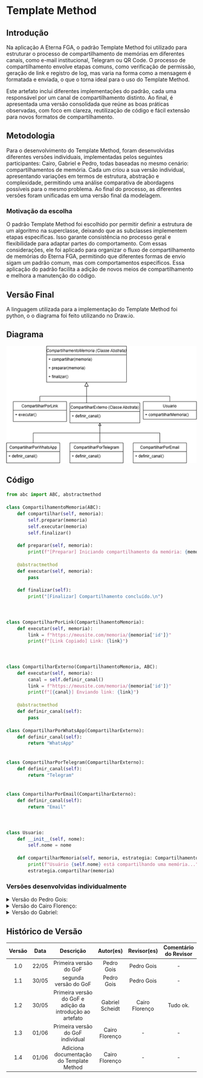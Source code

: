 # Template Method

## Introdução 

Na aplicação A Eterna FGA, o padrão Template Method foi utilizado para estruturar o processo de compartilhamento de memórias em diferentes canais, como e-mail institucional, Telegram ou QR Code. O processo de compartilhamento envolve etapas comuns, como verificação de permissão, geração de link e registro de log, mas varia na forma como a mensagem é formatada e enviada, o que o torna ideal para o uso do Template Method.

Este artefato inclui diferentes implementações do padrão, cada uma responsável por um canal de compartilhamento distinto. Ao final, é apresentada uma versão consolidada que reúne as boas práticas observadas, com foco em clareza, reutilização de código e fácil extensão para novos formatos de compartilhamento.

## Metodologia

Para o desenvolvimento do Template Method, foram desenvolvidas diferentes versões individuais, implementadas pelos seguintes participantes: Cairo, Gabriel e Pedro, todas baseadas no mesmo cenário: compartilhamentos de memória. Cada um criou a sua versão individual, apresentando variações em termos de estrutura, abstração e complexidade, permitindo uma análise comparativa de abordagens possíveis para o mesmo problema. Ao final do processo, as diferentes versões foram unificadas em uma versão final da modelagem. 

### Motivação da escolha

O padrão Template Method foi escolhido por permitir definir a estrutura de um algoritmo na superclasse, deixando que as subclasses implementem etapas específicas. Isso garante consistência no processo geral e flexibilidade para adaptar partes do comportamento. Com essas considerações, ele foi aplicado para organizar o fluxo de compartilhamento de memórias do Eterna FGA, permitindo que diferentes formas de envio sigam um padrão comum, mas com comportamentos específicos. Essa aplicação do padrão facilita a adição de novos meios de compartilhamento e melhora a manutenção do código.

## Versão Final

A linguagem utilizada para a implementação do Template Method foi python, o o diagrama foi feito utilizando no Draw.io.

## Diagrama

![](../assets/GOFsComportamentais/methodcairo.drawio.png)

## Código

```python
from abc import ABC, abstractmethod

class CompartilhamentoMemoria(ABC):
    def compartilhar(self, memoria):
        self.preparar(memoria)
        self.executar(memoria)
        self.finalizar()

    def preparar(self, memoria):
        print(f"[Preparar] Iniciando compartilhamento da memória: {memoria['titulo']}")

    @abstractmethod
    def executar(self, memoria):
        pass

    def finalizar(self):
        print("[Finalizar] Compartilhamento concluído.\n")



class CompartilharPorLink(CompartilhamentoMemoria):
    def executar(self, memoria):
        link = f"https://meusite.com/memoria/{memoria['id']}"
        print(f"[Link Copiado] Link: {link}")



class CompartilharExterno(CompartilhamentoMemoria, ABC):
    def executar(self, memoria):
        canal = self.definir_canal()
        link = f"https://meusite.com/memoria/{memoria['id']}"
        print(f"[{canal}] Enviando link: {link}")

    @abstractmethod
    def definir_canal(self):
        pass

class CompartilharPorWhatsApp(CompartilharExterno):
    def definir_canal(self):
        return "WhatsApp"


class CompartilharPorTelegram(CompartilharExterno):
    def definir_canal(self):
        return "Telegram"


class CompartilharPorEmail(CompartilharExterno):
    def definir_canal(self):
        return "Email"



class Usuario:
    def __init__(self, nome):
        self.nome = nome

    def compartilharMemoria(self, memoria, estrategia: CompartilhamentoMemoria):
        print(f"Usuário {self.nome} está compartilhando uma memória...")
        estrategia.compartilhar(memoria)


```

### Versões desenvolvidas individualmente

<details>
<summary>Versão do Pedro Gois:</summary>

#### Pedro
Method
```python
from abc import ABC, abstractmethod
from datetime import datetime
from enum import Enum


# -------------------------
# ENUM E CLASSES DE SUPORTE
# -------------------------

class Status(Enum):
    PENDENTE = "pendente"
    APROVADA = "aprovada"
    REJEITADA = "rejeitada"


class MidiaDigital(ABC):
    @abstractmethod
    def tipo(self):
        pass


class Imagem(MidiaDigital):
    def __init__(self, caminho_arquivo):
        self.caminho_arquivo = caminho_arquivo

    def tipo(self):
        return "Imagem"


# -------------------------
# CLASSE DE MEMÓRIA
# -------------------------

class Memoria:
    def __init__(self, descricao, midia, data_envio, status):
        self.descricao = descricao
        self.midia = midia
        self.data_envio = data_envio
        self.status = status

    def __str__(self):
        return (f"Memória enviada em {self.data_envio.strftime('%d/%m/%Y %H:%M:%S')}, "
                f"status: {self.status.name}, descrição: {self.descricao}, "
                f"mídia: {self.midia.tipo()}")


# -------------------------
# TEMPLATE METHOD: Compartilhador
# -------------------------

class CompartilhadorMemoria(ABC):
    def compartilhar(self, memoria: Memoria):
        self.validar_memoria(memoria)
        url = self.gerar_url(memoria)
        return self.formatar_link(url)

    def validar_memoria(self, memoria):
        if memoria.status != Status.APROVADA:
            raise ValueError("⚠️ Só é possível compartilhar memórias que foram aprovadas.")

    def gerar_url(self, memoria):
        # Em um sistema real, você teria uma URL com slug ou ID real.
        return f"https://meusite.com/memorias/{id(memoria)}"

    @abstractmethod
    def formatar_link(self, url: str):
        pass


# -------------------------
# IMPLEMENTAÇÕES CONCRETAS
# -------------------------

class CompartilhadorWhatsApp(CompartilhadorMemoria):
    def formatar_link(self, url):
        texto = f"Veja essa memória incrível: {url}"
        return f"https://wa.me/?text={texto.replace(' ', '%20')}"


class CompartilhadorEmail(CompartilhadorMemoria):
    def formatar_link(self, url):
        assunto = "Memória Compartilhada"
        corpo = f"Veja essa memória: {url}"
        return f"mailto:?subject={assunto.replace(' ', '%20')}&body={corpo.replace(' ', '%20')}"


class CompartilhadorLinkDireto(CompartilhadorMemoria):
    def formatar_link(self, url):
        return url


# -------------------------
# USO DO TEMPLATE METHOD
# -------------------------

if __name__ == "__main__":
    # Criação de uma memória aprovada
    memoria = Memoria(
        descricao="Foto da formatura com os amigos",
        midia=Imagem("formatura.jpg"),
        data_envio=datetime.now(),
        status=Status.APROVADA
    )

    # Lista de canais de compartilhamento
    compartilhadores = [
        CompartilhadorWhatsApp(),
        CompartilhadorEmail(),
        CompartilhadorLinkDireto()
    ]

    print(f"\n🎓 Compartilhando: {memoria.descricao}\n")

    for compartilhador in compartilhadores:
        nome_canal = compartilhador.__class__.__name__.replace("Compartilhador", "")
        link = compartilhador.compartilhar(memoria)
        print(f"{nome_canal}: {link}")
```

</details>

<details>
<summary>Versão do Cairo Florenço:</summary>

### Cairo

### Modelagem

![](../assets/GOFsComportamentais/methodcairo.drawio.png)

<center>

Autor: [Cairo Florenço](https://github.com/CA1RO)

</center>

### Código

```python
from abc import ABC, abstractmethod

class CompartilhamentoMemoria(ABC):
    def compartilhar(self, memoria):
        self.preparar(memoria)
        self.executar(memoria)
        self.finalizar()

    def preparar(self, memoria):
        print(f"[Preparar] Iniciando compartilhamento da memória: {memoria['titulo']}")

    @abstractmethod
    def executar(self, memoria):
        pass

    def finalizar(self):
        print("[Finalizar] Compartilhamento concluído.\n")



class CompartilharPorLink(CompartilhamentoMemoria):
    def executar(self, memoria):
        link = f"https://meusite.com/memoria/{memoria['id']}"
        print(f"[Link Copiado] Link: {link}")



class CompartilharExterno(CompartilhamentoMemoria, ABC):
    def executar(self, memoria):
        canal = self.definir_canal()
        link = f"https://meusite.com/memoria/{memoria['id']}"
        print(f"[{canal}] Enviando link: {link}")

    @abstractmethod
    def definir_canal(self):
        pass

class CompartilharPorWhatsApp(CompartilharExterno):
    def definir_canal(self):
        return "WhatsApp"


class CompartilharPorTelegram(CompartilharExterno):
    def definir_canal(self):
        return "Telegram"


class CompartilharPorEmail(CompartilharExterno):
    def definir_canal(self):
        return "Email"



class Usuario:
    def __init__(self, nome):
        self.nome = nome

    def compartilharMemoria(self, memoria, estrategia: CompartilhamentoMemoria):
        print(f"Usuário {self.nome} está compartilhando uma memória...")
        estrategia.compartilhar(memoria)


```
<center>

Autor: [Cairo Florenço](https://github.com/CA1RO)

</center>

</details>

<details>
<summary>Versão do Gabriel:</summary>

```python
from abc import ABC, abstractmethod
from datetime import datetime
from enum import Enum
from typing import List


# ------------------------
# ENUMS E CLASSES DE SUPORTE
# ------------------------

class StatusMemoria(Enum):
    PENDENTE = "pendente"
    ACEITA = "aceita"
    RECUSADA = "recusada"

class Midia:
    def __init__(self, tipo: str, caminho: str):
        self.tipo = tipo
        self.caminho = caminho

class Memoria:
    def __init__(
        self,
        titulo: str,
        midias: List[Midia],
        descricao: str,
        autor: str,
        status: StatusMemoria,
        data_envio: datetime,
    ):
        self.titulo = titulo
        self.midias = midias
        self.descricao = descricao
        self.autor = autor
        self.status = status
        self.data_envio = data_envio


# ------------------------
# TEMPLATE METHOD
# ------------------------

class CompartilhamentoMemoria(ABC):
    def compartilhar(self, memoria: Memoria) -> str:
        if memoria.status != StatusMemoria.ACEITA:
            raise PermissionError("⚠️ Apenas memórias aceitas podem ser compartilhadas.")
        print(f"[LOG] {memoria.autor} tentou compartilhar em {datetime.utcnow().isoformat()}")
        url = f"https://eternafga.unb.br/memoria/{memoria.titulo.lower().replace(' ', '-')}-{id(memoria)}"
        return self.encaminhar(memoria, self.formatar_mensagem(memoria, url))

    @abstractmethod
    def formatar_mensagem(self, memoria: Memoria, url: str) -> str:
        pass

    @abstractmethod
    def encaminhar(self, memoria: Memoria, mensagem: str) -> str:
        pass


# ------------------------
# IMPLEMENTAÇÕES CONCRETAS
# ------------------------

class CompartilhadorEmailFGA(CompartilhamentoMemoria):
    def formatar_mensagem(self, memoria, url):
        return f"{memoria.autor} compartilhou uma memória:\n{memoria.titulo}\n{memoria.descricao}\n{url}"

    def encaminhar(self, memoria, mensagem):
        return f"📧 Enviado via email institucional:\n{mensagem}"

class CompartilhadorTelegram(CompartilhamentoMemoria):
    def formatar_mensagem(self, memoria, url):
        return f"📨 Telegram: {memoria.titulo}\n{url}"

    def encaminhar(self, memoria, mensagem):
        return f"📨 Telegram enviado: {mensagem}"

class CompartilhadorQRCode(CompartilhamentoMemoria):
    def formatar_mensagem(self, memoria, url):
        return f"{url} (QR gerado)"

    def encaminhar(self, memoria, mensagem):
        return f"[QR] Código gerado: {mensagem}"


# ------------------------
# EXEMPLO DE USO
# ------------------------

if __name__ == "__main__":
    memoria = Memoria(
        titulo="Apresentação Final de Projeto",
        midias=[Midia("imagem", "http://site/imgs/projeto.png")],
        descricao="Uma jornada desafiadora e gratificante.",
        autor="Marina Lima",
        status=StatusMemoria.ACEITA,
        data_envio=datetime.now()
    )

    compartilhadores = [
        CompartilhadorEmailFGA(),
        CompartilhadorTelegram(),
        CompartilhadorQRCode()
    ]

    print(f"\n📤 Compartilhando: {memoria.titulo}\n")

    for c in compartilhadores:
        nome = c.__class__.__name__.replace("Compartilhador", "")
        try:
            print(f"{nome}: {c.compartilhar(memoria)}")
        except Exception as e:
            print(f"{nome}: ERRO - {e}")

```

</details>





## Histórico de Versão

| Versão | Data | Descrição | Autor(es) | Revisor(es) | Comentário do Revisor |
| :-: | :-: | :-: | :-: | :-: | :-: |
| 1.0 | 22/05 | Primeira versão do GoF | Pedro Gois | Pedro Gois | - |
| 1.1 | 30/05 | segunda versão do GoF | Pedro Gois | Pedro Gois | - |
| 1.2 | 30/05 | Primeira versão do GoF e adição da introdução ao artefato | Gabriel Scheidt | Cairo Florenço | Tudo ok. |
| 1.3 | 01/06 | Primeira versão do GoF individual | Cairo Florenço | - | - |
| 1.4 | 01/06 | Adiciona documentação do Template Method | Cairo Florenço | - | - |

